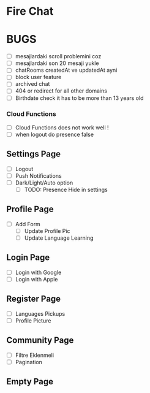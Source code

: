 # Fire Chat

# BUGS

- [ ]  mesajlardaki scroll problemini coz
- [ ]  mesajlardaki son 20 mesaji yukle
- [ ]  chatRooms createdAt ve updatedAt ayni
- [ ]  block user feature
- [ ]  archived chat
- [ ]  404 or redirect for all other domains
- [ ]  Birthdate check it has to be more than 13 years old

### Cloud Functions
- [ ]  Cloud Functions does not work well !
- [ ]  when logout do presence false

## Settings Page

- [ ]  Logout
- [ ]  Push Notifications
- [ ]  Dark/Light/Auto option
    - [ ]  TODO: Presence Hide in settings

## Profile Page

- [ ]  Add Form
    - [ ]  Update Profile Pic
    - [ ]  Update Language Learning

## Login Page

- [ ]  Login with Google
- [ ]  Login with Apple

## Register Page

- [ ]  Languages Pickups
- [ ]  Profile Picture

## Community Page

- [ ]  Filtre Eklenmeli
- [ ]  Pagination

## Empty Page
